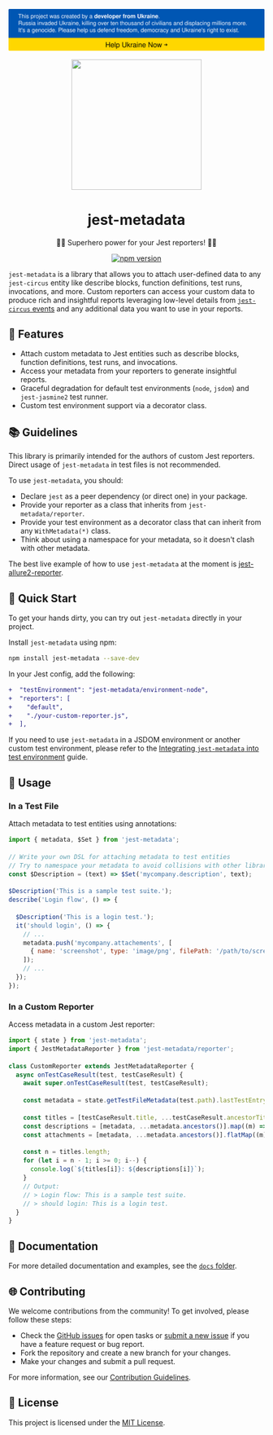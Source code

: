 [![Stand With Ukraine](https://raw.githubusercontent.com/vshymanskyy/StandWithUkraine/main/banner-direct-single.svg)](https://stand-with-ukraine.pp.ua)

<div align="center">

<img src="https://github.com/wix-incubator/jest-metadata/assets/1962469/09c460b4-054f-42bc-ab2f-26d83dc925d7" width=256 height=256 />

# jest-metadata

🦸‍♂️ Superhero power for your Jest reporters! 🦸‍♀️

[![npm version](https://badge.fury.io/js/jest-metadata.svg?rnd=42)](https://badge.fury.io/js/jest-metadata)

</div>

`jest-metadata` is a library that allows you to attach user-defined data to any `jest-circus` entity like describe blocks, function definitions, test runs, invocations, and more. Custom reporters can access your custom data to produce rich and insightful reports leveraging low-level details from [`jest-circus` events](https://github.com/facebook/jest/blob/8433c5cbcbf139d5174bf254996f9f02297a97c5/packages/jest-types/src/Circus.ts#L43) and any additional data you want to use in your reports.

## 🌟 Features

* Attach custom metadata to Jest entities such as describe blocks, function definitions, test runs, and invocations.
* Access your metadata from your reporters to generate insightful reports.
* Graceful degradation for default test environments (`node`, `jsdom`) and `jest-jasmine2` test runner.
* Custom test environment support via a decorator class.

## 📚 Guidelines

This library is primarily intended for the authors of custom Jest reporters.
Direct usage of `jest-metadata` in test files is not recommended.

To use `jest-metadata`, you should:

* Declare `jest` as a peer dependency (or direct one) in your package.
* Provide your reporter as a class that inherits from `jest-metadata/reporter`.
* Provide your test environment as a decorator class that can inherit from any `WithMetadata(*)` class.
* Think about using a namespace for your metadata, so it doesn't clash with other metadata.

The best live example of how to use `jest-metadata` at the moment is [jest-allure2-reporter].

## 🚀 Quick Start

To get your hands dirty, you can try out `jest-metadata` directly in your project.

Install `jest-metadata` using npm:

```bash
npm install jest-metadata --save-dev
```

In your Jest config, add the following:

```diff
+  "testEnvironment": "jest-metadata/environment-node",
+  "reporters": [
+    "default",
+    "./your-custom-reporter.js",
+  ],
```

If you need to use `jest-metadata` in a JSDOM environment or another custom test environment,
please refer to the [Integrating `jest-metadata` into test environment][jest-environment] guide.

## 📖 Usage

### In a Test File

Attach metadata to test entities using annotations:

```js
import { metadata, $Set } from 'jest-metadata';

// Write your own DSL for attaching metadata to test entities
// Try to namespace your metadata to avoid collisions with other libraries
const $Description = (text) => $Set('mycompany.description', text);

$Description('This is a sample test suite.');
describe('Login flow', () => {

  $Description('This is a login test.');
  it('should login', () => {
    // ...
    metadata.push('mycompany.attachements', [
      { name: 'screenshot', type: 'image/png', filePath: '/path/to/screenshot.png' },
    ]);
    // ...
  });
});
```

### In a Custom Reporter

Access metadata in a custom Jest reporter:

```js
import { state } from 'jest-metadata';
import { JestMetadataReporter } from 'jest-metadata/reporter';

class CustomReporter extends JestMetadataReporter {
  async onTestCaseResult(test, testCaseResult) {
    await super.onTestCaseResult(test, testCaseResult);

    const metadata = state.getTestFileMetadata(test.path).lastTestEntry;

    const titles = [testCaseResult.title, ...testCaseResult.ancestorTitles.slice().reverse()];
    const descriptions = [metadata, ...metadata.ancestors()].map((m) => m.get('mycompany.description', '')).find(x => x);
    const attachments = [metadata, ...metadata.ancestors()].flatMap((m) => m.get('mycompany.attachements', []));

    const n = titles.length;
    for (let i = n - 1; i >= 0; i--) {
      console.log(`${titles[i]}: ${descriptions[i]}`);
    }
    // Output:
    // > Login flow: This is a sample test suite.
    // > should login: This is a login test.
  }
}
```

## 📄 Documentation

For more detailed documentation and examples, see the [`docs` folder].

## 🌐 Contributing

We welcome contributions from the community! To get involved, please follow these steps:

* Check the [GitHub issues] for open tasks or [submit a new issue] if you have a feature request or bug report.
* Fork the repository and create a new branch for your changes.
* Make your changes and submit a pull request.

For more information, see our [Contribution Guidelines].

## 📃 License

This project is licensed under the [MIT License].

[`docs` folder]: ./docs
[GitHub issues]: https://github.com/wix-incubator/jest-metadata/issues
[submit a new issue]: https://github.com/wix-incubator/jest-metadata/issues/new/choose
[Contribution Guidelines]: ./CONTRIBUTING.md
[MIT License]: ./LICENSE
[jest-environment]: ./docs/jest-environment.md
[jest-allure2-reporter]: https://github.com/wix-incubator/jest-allure2-reporter
